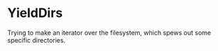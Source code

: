 # YieldDirs

Trying to make an iterator over the filesystem, which spews out some specific
directories.
